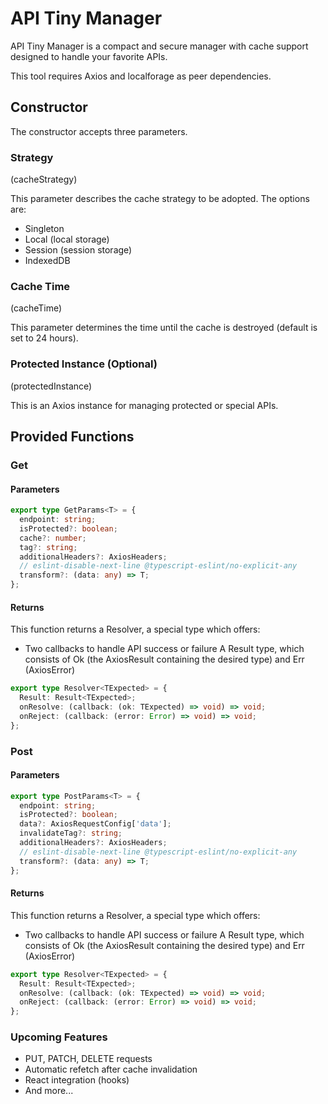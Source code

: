 # API Tiny Manager

API Tiny Manager is a compact and secure manager with cache support designed to handle your favorite APIs.

This tool requires Axios and localforage as peer dependencies.

## Constructor

The constructor accepts three parameters.

### Strategy

(cacheStrategy)

This parameter describes the cache strategy to be adopted. The options are:

- Singleton
- Local (local storage)
- Session (session storage)
- IndexedDB

### Cache Time

(cacheTime)

This parameter determines the time until the cache is destroyed (default is set to 24 hours).

### Protected Instance (Optional)

(protectedInstance)

This is an Axios instance for managing protected or special APIs.

## Provided Functions

### Get

#### Parameters

```typescript
export type GetParams<T> = {
  endpoint: string;
  isProtected?: boolean;
  cache?: number;
  tag?: string;
  additionalHeaders?: AxiosHeaders;
  // eslint-disable-next-line @typescript-eslint/no-explicit-any
  transform?: (data: any) => T;
};
```


#### Returns
This function returns a Resolver, a special type which offers:

- Two callbacks to handle API success or failure
A Result type, which consists of Ok (the AxiosResult containing the desired type) and Err (AxiosError)

```typescript
export type Resolver<TExpected> = {
  Result: Result<TExpected>;
  onResolve: (callback: (ok: TExpected) => void) => void;
  onReject: (callback: (error: Error) => void) => void;
};
```

### Post

#### Parameters
```typescript
export type PostParams<T> = {
  endpoint: string;
  isProtected?: boolean;
  data?: AxiosRequestConfig['data'];
  invalidateTag?: string;
  additionalHeaders?: AxiosHeaders;
  // eslint-disable-next-line @typescript-eslint/no-explicit-any
  transform?: (data: any) => T;
};
```

#### Returns
This function returns a Resolver, a special type which offers:

- Two callbacks to handle API success or failure
A Result type, which consists of Ok (the AxiosResult containing the desired type) and Err (AxiosError)

```typescript
export type Resolver<TExpected> = {
  Result: Result<TExpected>;
  onResolve: (callback: (ok: TExpected) => void) => void;
  onReject: (callback: (error: Error) => void) => void;
};
```

### Upcoming Features
- PUT, PATCH, DELETE requests
- Automatic refetch after cache invalidation
- React integration (hooks)
- And more...
